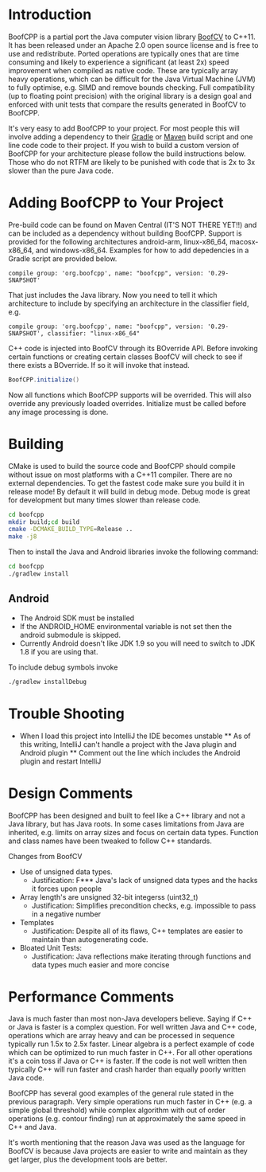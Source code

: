 # Introduction

BoofCPP is a partial port the Java computer vision library [BoofCV](http://boofcv.org) to C++11.
It has been released under an Apache 2.0 open source license and is free to use and redistribute.
Ported operations are typically ones that are time consuming and likely to experience a significant
(at least 2x) speed improvement when compiled as native code. These are typically array heavy operations,
which can be difficult for the Java Virtual Machine (JVM) to fully optimise, e.g. SIMD and remove bounds
checking. Full compatibility (up to floating point precision) with the original library is a design goal
and enforced with unit tests that compare the results generated in BoofCV to BoofCPP.

It's very easy to add BoofCPP to your project. For most people this will involve adding a dependency to their
[Gradle](https://gradle.org/) or [Maven](https://maven.apache.org/) build script and
one line code code to their project. If you wish to build a custom version of BoofCPP
for your architecture please follow the build instructions below. Those who do not RTFM are likely to be punished with
code that is 2x to 3x slower than the pure Java code.

# Adding BoofCPP to Your Project

Pre-build code can be found on Maven Central (IT'S NOT THERE YET!!) and can be included as a dependency without 
building BoofCPP. Support is provided for the following architectures android-arm, linux-x86_64, macosx-x86_64,
and windows-x86_64. Examples for how to add depedencies in a Gradle script are provided below.

```Gradle
compile group: 'org.boofcpp', name: "boofcpp", version: '0.29-SNAPSHOT'
```

That just includes the Java library. Now you need to tell it which architecture to include
by specifying an architecture in the classifier field, e.g.

```Gradle
compile group: 'org.boofcpp', name: "boofcpp", version: '0.29-SNAPSHOT', classifier: "linux-x86_64"
```

C++ code is injected into BoofCV through its BOverride API. Before invoking certain functions or creating
certain classes BoofCV will check to see if there exists a BOverride. If so it will invoke that instead.

```Java
BoofCPP.initialize()
```

Now all functions which BoofCPP supports will be overrided. This will also override any previously loaded overrides.
Initialize must be called before any image processing is done.

# Building

CMake is used to build the source code and BoofCPP should compile without issue on most
platforms with a C++11 compiler. There are no external dependencies. To get
the fastest code make sure you build it in release mode! By default it will
build in debug mode. Debug mode is great for development but many times slower
than release code.

```bash
cd boofcpp
mkdir build;cd build
cmake -DCMAKE_BUILD_TYPE=Release ..
make -j8
```

Then to install the Java and Android libraries invoke the following command:
```bash
cd boofcpp
./gradlew install
```

## Android

* The Android SDK must be installed
* If the ANDROID_HOME environmental variable is not set then the android submodule is skipped.
* Currently Android doesn't like JDK 1.9 so you will need to switch to JDK 1.8 if you are using that.

To include debug symbols invoke 
```bash
./gradlew installDebug
```

# Trouble Shooting

* When I load this project into IntelliJ the IDE becomes unstable
** As of this writing, IntelliJ can't handle a project with the Java plugin and Android plugin
** Comment out the line which includes the Android plugin and restart IntelliJ

# Design Comments

BoofCPP has been designed and built to feel like a C++ library and not a Java library, but has Java roots.
In some cases limitations from Java are inherited, e.g. limits on array sizes and focus on certain data types.
Function and class names have been tweaked to follow C++ standards.

Changes from BoofCV
* Use of unsigned data types.
  * Justification: F*** Java's lack of unsigned data types and the hacks it forces upon people
* Array length's are unsigned 32-bit integerss (uint32_t)
  * Justification: Simplifies precondition checks, e.g. impossible to pass in a negative number
* Templates
  * Justification: Despite all of its flaws, C++ templates are easier to maintain than autogenerating code.
* Bloated Unit Tests:
  * Justification: Java reflections make iterating through functions and data types much easier and more concise

# Performance Comments

Java is much faster than most non-Java developers believe. Saying if C++
or Java is faster is a complex question. For well written Java and C++ code, operations which are array 
heavy and can be processed in sequence typically run 1.5x to 2.5x faster. Linear algebra is a perfect
example of code which can be optimized to run much faster in C++. For all other operations it's a
coin toss if Java or C++ is faster. If the code is not well written then typically C++ will run faster and 
crash harder than equally poorly written Java code.

BoofCPP has several good examples of the general rule stated in the previous paragraph. Very simple operations
run much faster in C++ (e.g. a simple global threshold) while complex algorithm with out of order operations
(e.g. contour finding) run at approximately the same speed in C++ and Java.

It's worth mentioning that the reason Java was used as the language for
BoofCV is because Java projects are easier to write and maintain as
they get larger, plus the development tools are better.
